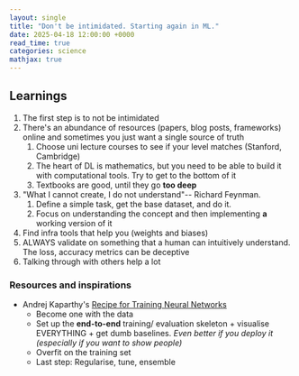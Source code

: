 ```yaml
---
layout: single
title: "Don't be intimidated. Starting again in ML."
date: 2025-04-18 12:00:00 +0000
read_time: true
categories: science
mathjax: true
---
```


## Learnings

1. The first step is to not be intimidated
1. There's an abundance of resources (papers, blog posts, frameworks) online and sometimes you just want a single source of truth
   1. Choose uni lecture courses to see if your level matches (Stanford, Cambridge)
   2. The heart of DL is mathematics, but you need to be able to build it with computational tools. Try to get to the bottom of it
   3. Textbooks are good, until they go **too deep**
1. "What I cannot create, I do not understand"-- Richard Feynman.
   1. Define a simple task, get the base dataset, and do it.
   2. Focus on understanding the concept and then implementing **a** working version of it
1. Find infra tools that help you (weights and biases)
1. ALWAYS validate on something that a human can intuitively understand. The loss, accuracy metrics can be deceptive
1. Talking through with others help a lot

### Resources and inspirations

- Andrej Kaparthy's [Recipe for Training Neural Networks](https://karpathy.github.io/2019/04/25/recipe/)
  - Become one with the data
  - Set up the **end-to-end** training/ evaluation skeleton + visualise EVERYTHING + get dumb baselines. _Even better if you deploy it (especially if you want to show people)_
  - Overfit on the training set
  - Last step: Regularise, tune, ensemble
